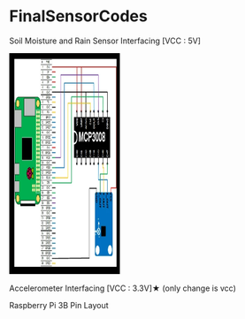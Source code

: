 # FinalSensorCodes
Soil Moisture and Rain Sensor Interfacing [VCC : 5V]

<img src="https://github.com/bineeth7/FinalSensorCodes/blob/main/AccelerometerInterfacing.png" width="200" height="400" />


Accelerometer Interfacing [VCC : 3.3V]★ (only change is vcc)


Raspberry Pi 3B Pin Layout
